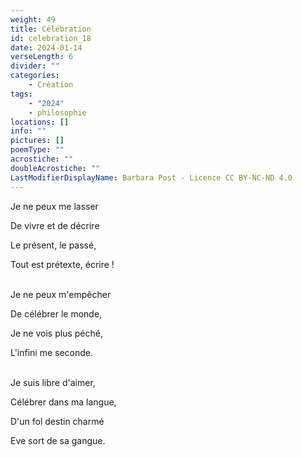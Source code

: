 ```yaml
---
weight: 49
title: Célébration
id: celebration_18
date: 2024-01-14
verseLength: 6
divider: ""
categories:
    - Création
tags:
    - "2024"
    - philosophie
locations: []
info: ""
pictures: []
poemType: ""
acrostiche: ""
doubleAcrostiche: ""
LastModifierDisplayName: Barbara Post - Licence CC BY-NC-ND 4.0
---
```

Je ne peux me lasser

De vivre et de décrire

Le présent, le passé,

Tout est prétexte, écrire !

 \
Je ne peux m'empêcher

De célébrer le monde,

Je ne vois plus péché,

L'infini me seconde.

 \
Je suis libre d'aimer,

Célébrer dans ma langue,

D'un fol destin charmé

Eve sort de sa gangue.
